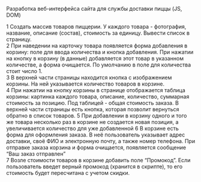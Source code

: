 Разработка веб-интерфейса сайта для службы доставки пиццы (JS, DOM)

1	Создать массив товаров пиццерии. У каждого товара - фотография, название, описание (состав), стоимость за единицу. Вывести список в страницу.	
2	При наведении на карточку товара появляется форма добавления в корзину: поле для ввода количества и кнопка добавления. При нажатии на кнопку в корзину (в данные) добавляется этот товар в указанном количестве, а форма очищается. По умолчанию в поле для количества стоит число 1.	
3	В верхней части страницы находится кнопка с изображением корзины. На ней указывается количество товаров в корзине.	
4	При нажатии на кнопку корзины в странице отображается таблица корзины: картинка каждого товара, описание, количество, суммарная стоимость за позицию. Под таблицей - общая стоимость заказа. В верхней части страницы есть кнопка, которая позволит вернуться обратно в список товаров.	
5	При добавлении в корзину одного и того же товара несколько раз в корзине не создается новая позиция, а увеличивается количество для уже добавленной	
6	В корзине есть форма для оформления заказа. В неё пользователь указывает адрес доставки, своё ФИО и электронную почту, а также номер телефона. При отправке заказа корзина и форма очищается, появляется сообщение “Ваш заказ отправлен”	
7	Возле стоимости товаров в корзине добавить поле “Промокод”. Если пользователь введет верный промокод (хранится в скрипте), то его стоимость будет пересчитана с учетом скидки.
